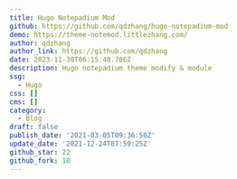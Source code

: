 ```yaml
---
title: Hugo Notepadium Mod
github: https://github.com/qdzhang/hugo-notepadium-mod
demo: https://theme-notemod.littlezhang.com/
author: qdzhang
author_link: https://github.com/qdzhang
date: 2023-11-30T06:15:40.706Z
description: Hugo notepadium theme modify & module
ssg:
  - Hugo
css: []
cms: []
category:
  - Blog
draft: false
publish_date: '2021-03-05T09:36:50Z'
update_date: '2021-12-24T07:59:25Z'
github_star: 22
github_fork: 10
---
```


